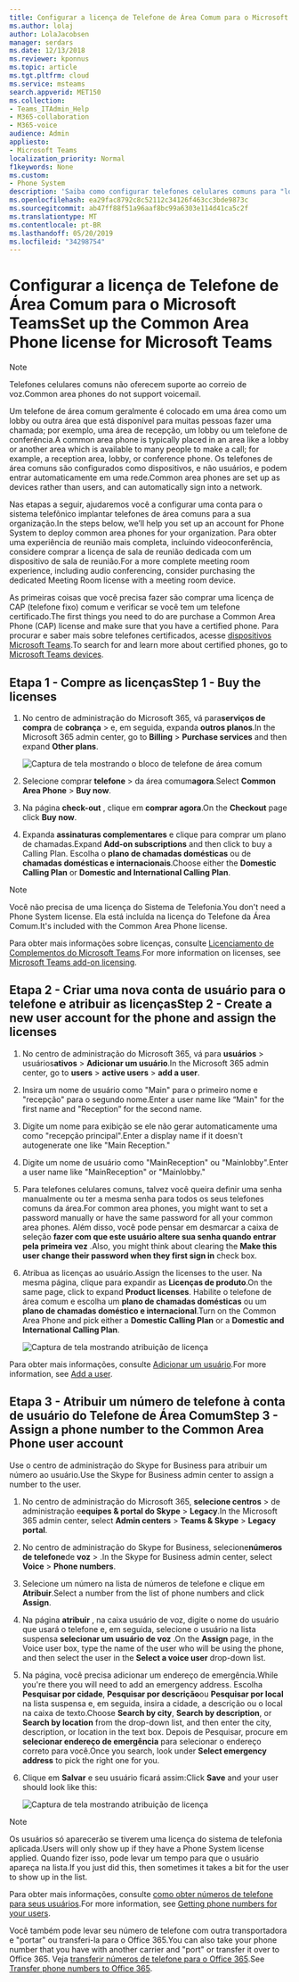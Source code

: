 ```yaml
---
title: Configurar a licença de Telefone de Área Comum para o Microsoft Teams
ms.author: lolaj
author: LolaJacobsen
manager: serdars
ms.date: 12/13/2018
ms.reviewer: kponnus
ms.topic: article
ms.tgt.pltfrm: cloud
ms.service: msteams
search.appverid: MET150
ms.collection:
- Teams_ITAdmin_Help
- M365-collaboration
- M365-voice
audience: Admin
appliesto:
- Microsoft Teams
localization_priority: Normal
f1keywords: None
ms.custom:
- Phone System
description: 'Saiba como configurar telefones celulares comuns para "lobbies", áreas de recepção e salas de conferência '
ms.openlocfilehash: ea29fac8792c8c52112c34126f463cc3bde9873c
ms.sourcegitcommit: ab47ff88f51a96aaf8bc99a6303e114d41ca5c2f
ms.translationtype: MT
ms.contentlocale: pt-BR
ms.lasthandoff: 05/20/2019
ms.locfileid: "34298754"
---
```

# <a name="set-up-the-common-area-phone-license-for-microsoft-teams"></a><span data-ttu-id="fd38d-103">Configurar a licença de Telefone de Área Comum para o Microsoft Teams</span><span class="sxs-lookup"><span data-stu-id="fd38d-103">Set up the Common Area Phone license for Microsoft Teams</span></span>
> [!NOTE]
> <span data-ttu-id="fd38d-104">Telefones celulares comuns não oferecem suporte ao correio de voz.</span><span class="sxs-lookup"><span data-stu-id="fd38d-104">Common area phones do not support voicemail.</span></span>

<span data-ttu-id="fd38d-105">Um telefone de área comum geralmente é colocado em uma área como um lobby ou outra área que está disponível para muitas pessoas fazer uma chamada; por exemplo, uma área de recepção, um lobby ou um telefone de conferência.</span><span class="sxs-lookup"><span data-stu-id="fd38d-105">A common area phone is typically placed in an area like a lobby or another area which is available to many people to make a call; for example, a reception area, lobby, or conference phone.</span></span> <span data-ttu-id="fd38d-106">Os telefones de área comuns são configurados como dispositivos, e não usuários, e podem entrar automaticamente em uma rede.</span><span class="sxs-lookup"><span data-stu-id="fd38d-106">Common area phones are set up as devices rather than users, and can automatically sign into a network.</span></span>

<span data-ttu-id="fd38d-107">Nas etapas a seguir, ajudaremos você a configurar uma conta para o sistema telefônico implantar telefones de área comuns para a sua organização.</span><span class="sxs-lookup"><span data-stu-id="fd38d-107">In the steps below, we’ll help you set up an account for Phone System to deploy common area phones for your organization.</span></span> <span data-ttu-id="fd38d-108">Para obter uma experiência de reunião mais completa, incluindo videoconferência, considere comprar a licença de sala de reunião dedicada com um dispositivo de sala de reunião.</span><span class="sxs-lookup"><span data-stu-id="fd38d-108">For a more complete meeting room experience, including audio conferencing, consider purchasing the dedicated Meeting Room license with a meeting room device.</span></span> 

<span data-ttu-id="fd38d-109">As primeiras coisas que você precisa fazer são comprar uma licença de CAP (telefone fixo) comum e verificar se você tem um telefone certificado.</span><span class="sxs-lookup"><span data-stu-id="fd38d-109">The first things you need to do are purchase a Common Area Phone (CAP) license and make sure that you have a certified phone.</span></span> <span data-ttu-id="fd38d-110">Para procurar e saber mais sobre telefones certificados, acesse [dispositivos Microsoft Teams](https://products.office.com/microsoft-teams/across-devices?ms.url=officecomteamsdevices&rtc=1).</span><span class="sxs-lookup"><span data-stu-id="fd38d-110">To search for and learn more about certified phones, go to [Microsoft Teams devices](https://products.office.com/microsoft-teams/across-devices?ms.url=officecomteamsdevices&rtc=1).</span></span> 

## <a name="step-1---buy-the-licenses"></a><span data-ttu-id="fd38d-111">Etapa 1 - Compre as licenças</span><span class="sxs-lookup"><span data-stu-id="fd38d-111">Step 1 - Buy the licenses</span></span>

1. <span data-ttu-id="fd38d-112">No centro de administração do Microsoft 365, vá para**serviços de compra** de **cobrança** > e, em seguida, expanda **outros planos**.</span><span class="sxs-lookup"><span data-stu-id="fd38d-112">In the Microsoft 365 admin center, go to **Billing** > **Purchase services** and then expand **Other plans**.</span></span>

    ![Captura de tela mostrando o bloco de telefone de área comum](media/set-up-common-area-phone-image1.png)

2. <span data-ttu-id="fd38d-114">Selecione comprar **telefone** > da área comum**agora**.</span><span class="sxs-lookup"><span data-stu-id="fd38d-114">Select **Common Area Phone** > **Buy now**.</span></span>

3. <span data-ttu-id="fd38d-115">Na página **check-out** , clique em **comprar agora**.</span><span class="sxs-lookup"><span data-stu-id="fd38d-115">On the **Checkout** page click **Buy now**.</span></span>

4. <span data-ttu-id="fd38d-116">Expanda **assinaturas complementares** e clique para comprar um plano de chamadas.</span><span class="sxs-lookup"><span data-stu-id="fd38d-116">Expand **Add-on subscriptions** and then click to buy a Calling Plan.</span></span> <span data-ttu-id="fd38d-117">Escolha o **plano de chamadas domésticas** ou de **chamadas domésticas e internacionais**.</span><span class="sxs-lookup"><span data-stu-id="fd38d-117">Choose either the **Domestic Calling Plan** or **Domestic and International Calling Plan**.</span></span>

> [!NOTE]
> <span data-ttu-id="fd38d-118">Você não precisa de uma licença do Sistema de Telefonia.</span><span class="sxs-lookup"><span data-stu-id="fd38d-118">You don't need a Phone System license.</span></span> <span data-ttu-id="fd38d-119">Ela está incluída na licença do Telefone da Área Comum.</span><span class="sxs-lookup"><span data-stu-id="fd38d-119">It's included with the Common Area Phone license.</span></span>

<span data-ttu-id="fd38d-120">Para obter mais informações sobre licenças, consulte [Licenciamento de Complementos do Microsoft Teams](teams-add-on-licensing/microsoft-teams-add-on-licensing.md).</span><span class="sxs-lookup"><span data-stu-id="fd38d-120">For more information on licenses, see [Microsoft Teams add-on licensing](teams-add-on-licensing/microsoft-teams-add-on-licensing.md).</span></span>

## <a name="step-2---create-a-new-user-account-for-the-phone-and-assign-the-licenses"></a><span data-ttu-id="fd38d-121">Etapa 2 - Criar uma nova conta de usuário para o telefone e atribuir as licenças</span><span class="sxs-lookup"><span data-stu-id="fd38d-121">Step 2 - Create a new user account for the phone and assign the licenses</span></span>

1. <span data-ttu-id="fd38d-122">No centro de administração do Microsoft 365, vá para **usuários** > usuários**ativos** > **Adicionar um usuário**.</span><span class="sxs-lookup"><span data-stu-id="fd38d-122">In the Microsoft 365 admin center, go to **users** > **active users** > **add a user**.</span></span>

2. <span data-ttu-id="fd38d-123">Insira um nome de usuário como "Main" para o primeiro nome e "recepção" para o segundo nome.</span><span class="sxs-lookup"><span data-stu-id="fd38d-123">Enter a user name like “Main" for the first name and "Reception” for the second name.</span></span>

3. <span data-ttu-id="fd38d-124">Digite um nome para exibição se ele não gerar automaticamente uma como "recepção principal".</span><span class="sxs-lookup"><span data-stu-id="fd38d-124">Enter a display name if it doesn't autogenerate one like "Main Reception."</span></span>

4. <span data-ttu-id="fd38d-125">Digite um nome de usuário como "MainReception" ou "Mainlobby".</span><span class="sxs-lookup"><span data-stu-id="fd38d-125">Enter a user name like "MainReception" or "Mainlobby."</span></span>

5. <span data-ttu-id="fd38d-126">Para telefones celulares comuns, talvez você queira definir uma senha manualmente ou ter a mesma senha para todos os seus telefones comuns da área.</span><span class="sxs-lookup"><span data-stu-id="fd38d-126">For common area phones, you might want to set a password manually or have the same password for all your common area phones.</span></span> <span data-ttu-id="fd38d-127">Além disso, você pode pensar em desmarcar a caixa de seleção **fazer com que este usuário altere sua senha quando entrar pela primeira vez** .</span><span class="sxs-lookup"><span data-stu-id="fd38d-127">Also, you might think about clearing the **Make this user change their password when they first sign in** check box.</span></span>

6. <span data-ttu-id="fd38d-128">Atribua as licenças ao usuário.</span><span class="sxs-lookup"><span data-stu-id="fd38d-128">Assign the licenses to the user.</span></span> <span data-ttu-id="fd38d-129">Na mesma página, clique para expandir as **Licenças de produto**.</span><span class="sxs-lookup"><span data-stu-id="fd38d-129">On the same page, click to expand **Product licenses**.</span></span> <span data-ttu-id="fd38d-130">Habilite o telefone de área comum e escolha um **plano de chamadas domésticas** ou um **plano de chamadas doméstico e internacional**.</span><span class="sxs-lookup"><span data-stu-id="fd38d-130">Turn on the Common Area Phone and pick either a **Domestic Calling Plan** or a **Domestic and International Calling Plan**.</span></span> 

    ![Captura de tela mostrando atribuição de licença](media/set-up-common-area-phone-image2.png)

<span data-ttu-id="fd38d-132">Para obter mais informações, consulte [Adicionar um usuário](https://docs.microsoft.com/office365/admin/add-users/add-users?redirectSourcePath=%252farticle%252f1970f7d6-03b5-442f-b385-5880b9c256ec&view=o365-worldwide).</span><span class="sxs-lookup"><span data-stu-id="fd38d-132">For more information, see [Add a user](https://docs.microsoft.com/office365/admin/add-users/add-users?redirectSourcePath=%252farticle%252f1970f7d6-03b5-442f-b385-5880b9c256ec&view=o365-worldwide).</span></span>

## <a name="step-3---assign-a-phone-number-to-the-common-area-phone-user-account"></a><span data-ttu-id="fd38d-133">Etapa 3 - Atribuir um número de telefone à conta de usuário do Telefone de Área Comum</span><span class="sxs-lookup"><span data-stu-id="fd38d-133">Step 3 - Assign a phone number to the Common Area Phone user account</span></span>

<span data-ttu-id="fd38d-134">Use o centro de administração do Skype for Business para atribuir um número ao usuário.</span><span class="sxs-lookup"><span data-stu-id="fd38d-134">Use the Skype for Business admin center to assign a number to the user.</span></span>

1. <span data-ttu-id="fd38d-135">No centro de administração do Microsoft 365, **selecione centros** > de administração e**equipes & portal do Skype** > **Legacy**.</span><span class="sxs-lookup"><span data-stu-id="fd38d-135">In the Microsoft 365 admin center, select **Admin centers** > **Teams & Skype** > **Legacy portal**.</span></span>

2. <span data-ttu-id="fd38d-136">No centro de administração do Skype for Business, selecione**números de telefone**de **voz** > .</span><span class="sxs-lookup"><span data-stu-id="fd38d-136">In the Skype for Business admin center, select **Voice** > **Phone numbers**.</span></span>

3.  <span data-ttu-id="fd38d-137">Selecione um número na lista de números de telefone e clique em **Atribuir**.</span><span class="sxs-lookup"><span data-stu-id="fd38d-137">Select a number from the list of phone numbers and click **Assign**.</span></span>

4. <span data-ttu-id="fd38d-138">Na página **atribuir** , na caixa usuário de voz, digite o nome do usuário que usará o telefone e, em seguida, selecione o usuário na lista suspensa **selecionar um usuário de voz** .</span><span class="sxs-lookup"><span data-stu-id="fd38d-138">On the **Assign** page, in the Voice user box, type the name of the user who will be using the phone, and then select the user in the **Select a voice user** drop-down list.</span></span>

5. <span data-ttu-id="fd38d-139">Na página, você precisa adicionar um endereço de emergência.</span><span class="sxs-lookup"><span data-stu-id="fd38d-139">While you're there you will need to add an emergency address.</span></span> <span data-ttu-id="fd38d-140">Escolha **Pesquisar por cidade**, **Pesquisar por descrição**ou **Pesquisar por local** na lista suspensa e, em seguida, insira a cidade, a descrição ou o local na caixa de texto.</span><span class="sxs-lookup"><span data-stu-id="fd38d-140">Choose **Search by city**, **Search by description**, or **Search by location** from the drop-down list, and then enter the city, description, or location in the text box.</span></span> <span data-ttu-id="fd38d-141">Depois de Pesquisar, procure em **selecionar endereço de emergência** para selecionar o endereço correto para você.</span><span class="sxs-lookup"><span data-stu-id="fd38d-141">Once you search, look under **Select emergency address** to pick the right one for you.</span></span>

6. <span data-ttu-id="fd38d-142">Clique em **Salvar** e seu usuário ficará assim:</span><span class="sxs-lookup"><span data-stu-id="fd38d-142">Click **Save** and your user should look like this:</span></span>

   ![Captura de tela mostrando atribuição de licença](media/set-up-common-area-phone-image3.png)

> [!NOTE]
> <span data-ttu-id="fd38d-144">Os usuários só aparecerão se tiverem uma licença do sistema de telefonia aplicada.</span><span class="sxs-lookup"><span data-stu-id="fd38d-144">Users will only show up if they have a Phone System license applied.</span></span> <span data-ttu-id="fd38d-145">Quando fizer isso, pode levar um tempo para que o usuário apareça na lista.</span><span class="sxs-lookup"><span data-stu-id="fd38d-145">If you just did this, then sometimes it takes a bit for the user to show up in the list.</span></span>

<span data-ttu-id="fd38d-146">Para obter mais informações, consulte [como obter números de telefone para seus usuários](/microsoftteams/getting-phone-numbers-for-your-users).</span><span class="sxs-lookup"><span data-stu-id="fd38d-146">For more information, see [Getting phone numbers for your users](/microsoftteams/getting-phone-numbers-for-your-users).</span></span>

<span data-ttu-id="fd38d-147">Você também pode levar seu número de telefone com outra transportadora e "portar" ou transferi-la para o Office 365.</span><span class="sxs-lookup"><span data-stu-id="fd38d-147">You can also take your phone number that you have with another carrier and "port" or transfer it over to Office 365.</span></span> <span data-ttu-id="fd38d-148">Veja [transferir números de telefone para o Office 365](transfer-phone-numbers-to-office-365.md).</span><span class="sxs-lookup"><span data-stu-id="fd38d-148">See [Transfer phone numbers to Office 365](transfer-phone-numbers-to-office-365.md).</span></span>


